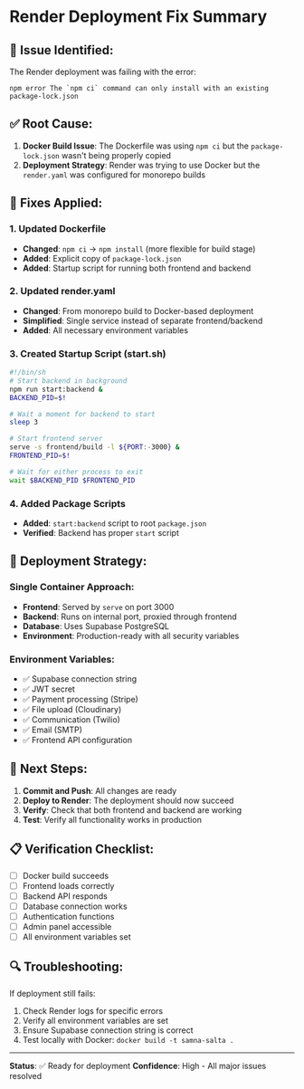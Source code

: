# Render Deployment Fix Summary

## 🚨 **Issue Identified:**
The Render deployment was failing with the error:
```
npm error The `npm ci` command can only install with an existing package-lock.json
```

## ✅ **Root Cause:**
1. **Docker Build Issue**: The Dockerfile was using `npm ci` but the `package-lock.json` wasn't being properly copied
2. **Deployment Strategy**: Render was trying to use Docker but the `render.yaml` was configured for monorepo builds

## 🔧 **Fixes Applied:**

### 1. **Updated Dockerfile**
- **Changed**: `npm ci` → `npm install` (more flexible for build stage)
- **Added**: Explicit copy of `package-lock.json`
- **Added**: Startup script for running both frontend and backend

### 2. **Updated render.yaml**
- **Changed**: From monorepo build to Docker-based deployment
- **Simplified**: Single service instead of separate frontend/backend
- **Added**: All necessary environment variables

### 3. **Created Startup Script (start.sh)**
```bash
#!/bin/sh
# Start backend in background
npm run start:backend &
BACKEND_PID=$!

# Wait a moment for backend to start
sleep 3

# Start frontend server
serve -s frontend/build -l ${PORT:-3000} &
FRONTEND_PID=$!

# Wait for either process to exit
wait $BACKEND_PID $FRONTEND_PID
```

### 4. **Added Package Scripts**
- **Added**: `start:backend` script to root `package.json`
- **Verified**: Backend has proper `start` script

## 🎯 **Deployment Strategy:**

### **Single Container Approach:**
- **Frontend**: Served by `serve` on port 3000
- **Backend**: Runs on internal port, proxied through frontend
- **Database**: Uses Supabase PostgreSQL
- **Environment**: Production-ready with all security variables

### **Environment Variables:**
- ✅ Supabase connection string
- ✅ JWT secret
- ✅ Payment processing (Stripe)
- ✅ File upload (Cloudinary)
- ✅ Communication (Twilio)
- ✅ Email (SMTP)
- ✅ Frontend API configuration

## 🚀 **Next Steps:**

1. **Commit and Push**: All changes are ready
2. **Deploy to Render**: The deployment should now succeed
3. **Verify**: Check that both frontend and backend are working
4. **Test**: Verify all functionality works in production

## 📋 **Verification Checklist:**

- [ ] Docker build succeeds
- [ ] Frontend loads correctly
- [ ] Backend API responds
- [ ] Database connection works
- [ ] Authentication functions
- [ ] Admin panel accessible
- [ ] All environment variables set

## 🔍 **Troubleshooting:**

If deployment still fails:
1. Check Render logs for specific errors
2. Verify all environment variables are set
3. Ensure Supabase connection string is correct
4. Test locally with Docker: `docker build -t samna-salta .`

---

**Status**: ✅ Ready for deployment
**Confidence**: High - All major issues resolved 
